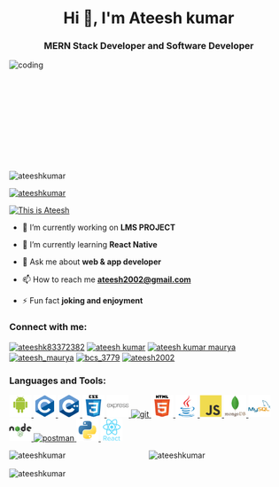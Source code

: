 <!-- [![MasterHead](https://1.bp.blogspot.com/-7A4WynwLsM...)](https://rishavchanda.io) -->
<h1 align="center">Hi 👋, I'm Ateesh kumar</h1>
<h3 align="center">MERN Stack Developer and Software Developer</h3>
<img align="right" alt = "coding" width = "1000" height="200" src = "https://news.mit.edu/sites/default/files/styles/news_article__image_gallery/public/images/202012/MIT-Coding-Brain-01-press_0.jpg?itok=JKoUflf8">

<p align="left"> <img src="https://komarev.com/ghpvc/?username=ateeshkumar&label=Profile%20views&color=0e75b6&style=flat" alt="ateeshkumar" /> </p>

<p align="left"> <a href="https://github.com/ryo-ma/github-profile-trophy"><img src="https://github-profile-trophy.vercel.app/?username=ateeshkumar" alt="ateeshkumar" /></a> </p>

<p align="left"> <a href="https://twitter.com/thisisateesh" target="blank"><img src="https://img.shields.io/twitter/follow/thisisateesh?logo=twitter&style=for-the-badge" alt="This is Ateesh" /></a> </p>

- 🔭 I’m currently working on **LMS PROJECT**

- 🌱 I’m currently learning **React Native**

- 💬 Ask me about **web & app developer**

- 📫 How to reach me **ateesh2002@gmail.com**

- ⚡ Fun fact **joking and enjoyment**

<h3 align="left">Connect with me:</h3>
<p align="left">
<a href="https://twitter.com/thisisateesh" target="blank"><img align="center" src="https://raw.githubusercontent.com/rahuldkjain/github-profile-readme-generator/master/src/images/icons/Social/twitter.svg" alt="ateeshk83372382" height="30" width="40" /></a>
<a href="https://linkedin.com/in/ateesh kumar" target="blank"><img align="center" src="https://raw.githubusercontent.com/rahuldkjain/github-profile-readme-generator/master/src/images/icons/Social/linked-in-alt.svg" alt="ateesh kumar" height="30" width="40" /></a>
<a href="https://fb.com/ateesh kumar maurya" target="blank"><img align="center" src="https://raw.githubusercontent.com/rahuldkjain/github-profile-readme-generator/master/src/images/icons/Social/facebook.svg" alt="ateesh kumar maurya" height="30" width="40" /></a>
<a href="https://instagram.com/thisis_ateesh" target="blank"><img align="center" src="https://raw.githubusercontent.com/rahuldkjain/github-profile-readme-generator/master/src/images/icons/Social/instagram.svg" alt="ateesh_maurya" height="30" width="40" /></a>
<a href="https://www.codechef.com/users/bcs_3779" target="blank"><img align="center" src="https://cdn.jsdelivr.net/npm/simple-icons@3.1.0/icons/codechef.svg" alt="bcs_3779" height="30" width="40" /></a>
<a href="https://www.hackerrank.com/ateesh2002" target="blank"><img align="center" src="https://raw.githubusercontent.com/rahuldkjain/github-profile-readme-generator/master/src/images/icons/Social/hackerrank.svg" alt="ateesh2002" height="30" width="40" /></a>
</p>

<h3 align="left">Languages and Tools:</h3>
<p align="left"> <a href="https://developer.android.com" target="_blank" rel="noreferrer"> <img src="https://raw.githubusercontent.com/devicons/devicon/master/icons/android/android-original-wordmark.svg" alt="android" width="40" height="40"/> </a> </a> <a href="https://www.cprogramming.com/" target="_blank" rel="noreferrer"> <img src="https://raw.githubusercontent.com/devicons/devicon/master/icons/c/c-original.svg" alt="c" width="40" height="40"/> </a> <a href="https://www.w3schools.com/cpp/" target="_blank" rel="noreferrer"> <img src="https://raw.githubusercontent.com/devicons/devicon/master/icons/cplusplus/cplusplus-original.svg" alt="cplusplus" width="40" height="40"/> </a> <a href="https://www.w3schools.com/css/" target="_blank" rel="noreferrer"> <img src="https://raw.githubusercontent.com/devicons/devicon/master/icons/css3/css3-original-wordmark.svg" alt="css3" width="40" height="40"/> </a> <a href="https://expressjs.com" target="_blank" rel="noreferrer"> <img src="https://raw.githubusercontent.com/devicons/devicon/master/icons/express/express-original-wordmark.svg" alt="express" width="40" height="40"/> </a> <a href="https://git-scm.com/" target="_blank" rel="noreferrer"> <img src="https://www.vectorlogo.zone/logos/git-scm/git-scm-icon.svg" alt="git" width="40" height="40"/> </a> <a href="https://www.w3.org/html/" target="_blank" rel="noreferrer"> <img src="https://raw.githubusercontent.com/devicons/devicon/master/icons/html5/html5-original-wordmark.svg" alt="html5" width="40" height="40"/> </a> </a> <a href="https://www.java.com" target="_blank" rel="noreferrer"> <img src="https://raw.githubusercontent.com/devicons/devicon/master/icons/java/java-original.svg" alt="java" width="40" height="40"/> </a> <a href="https://developer.mozilla.org/en-US/docs/Web/JavaScript" target="_blank" rel="noreferrer"> <img src="https://raw.githubusercontent.com/devicons/devicon/master/icons/javascript/javascript-original.svg" alt="javascript" width="40" height="40"/> </a> <a href="https://www.mongodb.com/" target="_blank" rel="noreferrer"> <img src="https://raw.githubusercontent.com/devicons/devicon/master/icons/mongodb/mongodb-original-wordmark.svg" alt="mongodb" width="40" height="40"/> </a> <a href="https://www.mysql.com/" target="_blank" rel="noreferrer"> <img src="https://raw.githubusercontent.com/devicons/devicon/master/icons/mysql/mysql-original-wordmark.svg" alt="mysql" width="40" height="40"/> </a> <a href="https://nodejs.org" target="_blank" rel="noreferrer"> <img src="https://raw.githubusercontent.com/devicons/devicon/master/icons/nodejs/nodejs-original-wordmark.svg" alt="nodejs" width="40" height="40"/> </a> <a href="https://postman.com" target="_blank" rel="noreferrer"> <img src="https://www.vectorlogo.zone/logos/getpostman/getpostman-icon.svg" alt="postman" width="40" height="40"/> </a> <a href="https://www.python.org" target="_blank" rel="noreferrer"> <img src="https://raw.githubusercontent.com/devicons/devicon/master/icons/python/python-original.svg" alt="python" width="40" height="40"/> </a> <a href="https://reactjs.org/" target="_blank" rel="noreferrer"> <img src="https://raw.githubusercontent.com/devicons/devicon/master/icons/react/react-original-wordmark.svg" alt="react" width="40" height="40"/> </a> </p>

<p><img align="left" src="https://github-readme-stats.vercel.app/api/top-langs?username=ateeshkumar&show_icons=true&locale=en&layout=compact" alt="ateeshkumar" /></p>

<p>&nbsp;<img align="right" width="50%" src="https://github-readme-stats.vercel.app/api?username=ateeshkumar&show_icons=true&locale=en" alt="ateeshkumar" /></p>

<p><img align="center" margin="50px" src="https://github-readme-streak-stats.herokuapp.com/?user=ateeshkumar&" alt="ateeshkumar" /></p>

